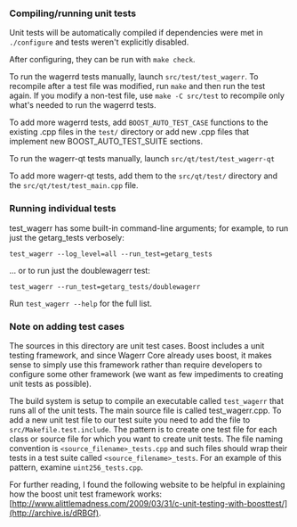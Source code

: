 ### Compiling/running unit tests

Unit tests will be automatically compiled if dependencies were met in `./configure`
and tests weren't explicitly disabled.

After configuring, they can be run with `make check`.

To run the wagerrd tests manually, launch `src/test/test_wagerr`. To recompile
after a test file was modified, run `make` and then run the test again. If you
modify a non-test file, use `make -C src/test` to recompile only what's needed
to run the wagerrd tests.

To add more wagerrd tests, add `BOOST_AUTO_TEST_CASE` functions to the existing
.cpp files in the `test/` directory or add new .cpp files that
implement new BOOST_AUTO_TEST_SUITE sections.

To run the wagerr-qt tests manually, launch `src/qt/test/test_wagerr-qt`

To add more wagerr-qt tests, add them to the `src/qt/test/` directory and
the `src/qt/test/test_main.cpp` file.

### Running individual tests

test_wagerr has some built-in command-line arguments; for
example, to run just the getarg_tests verbosely:

    test_wagerr --log_level=all --run_test=getarg_tests

... or to run just the doublewagerr test:

    test_wagerr --run_test=getarg_tests/doublewagerr

Run `test_wagerr --help` for the full list.

### Note on adding test cases

The sources in this directory are unit test cases.  Boost includes a
unit testing framework, and since Wagerr Core already uses boost, it makes
sense to simply use this framework rather than require developers to
configure some other framework (we want as few impediments to creating
unit tests as possible).

The build system is setup to compile an executable called `test_wagerr`
that runs all of the unit tests.  The main source file is called
test_wagerr.cpp. To add a new unit test file to our test suite you need
to add the file to `src/Makefile.test.include`. The pattern is to create
one test file for each class or source file for which you want to create
unit tests.  The file naming convention is `<source_filename>_tests.cpp`
and such files should wrap their tests in a test suite
called `<source_filename>_tests`. For an example of this pattern,
examine `uint256_tests.cpp`.

For further reading, I found the following website to be helpful in
explaining how the boost unit test framework works:
[http://www.alittlemadness.com/2009/03/31/c-unit-testing-with-boosttest/](http://archive.is/dRBGf).
